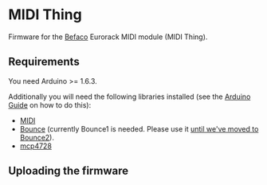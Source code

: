 # MIDI Thing
Firmware for the [Befaco](http://befaco.org) Eurorack MIDI module (MIDI Thing).

## Requirements
You need Arduino >= 1.6.3.

Additionally you will need the following libraries installed (see the [Arduino Guide](https://www.arduino.cc/en/Guide/Libraries) on how to do this):

* [MIDI](https://github.com/FortySevenEffects/arduino_midi_library)
* [Bounce](https://github.com/thomasfredericks/Bounce2) (currently Bounce1 is needed. Please use it [until we've moved to Bounce2](https://github.com/Befaco/midithing/issues/3)).
* [mcp4728](https://code.google.com/p/neuroelec/downloads/detail?name=mcp4728_library-v1.3.zip)


## Uploading the firmware

